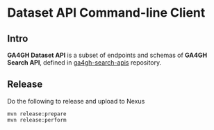 # Dataset API Command-line Client

## Intro

**GA4GH Dataset API** is a subset of endpoints and schemas of **GA4GH Search API**, defined in [ga4gh-search-apis](https://github.com/DNAstack/ga4gh-search-apis) repository.


## Release

Do the following to release and upload to Nexus

```
mvn release:prepare
mvn release:perform
```

